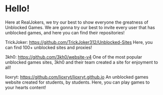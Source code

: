 # Hello!
Here at RealJokers, we try our best to show everyone the greatness of Unblocked Games. We are gonna try our best to invite every user that has unblocked games, and here you can find their repositories!

TrickJoker: https://github.com/TrickJoker312/Unblocked-Sites Here, you can find 100+ unblocked sites and proxies!

3kh0: https://github.com/3kh0/website-v4 One of the most popular unblocked games sites, 3kh0 and their team created a site for enjoyment to all!

lioxryt: https://github.com/lioxryt/lioxryt.github.io An unblocked games website created for students, by students. Here, you can play games to your hearts content!
<!--

**Here are some ideas to get you started:**

🙋‍♀️ A short introduction - what is your organization all about?
🌈 Contribution guidelines - how can the community get involved?
👩‍💻 Useful resources - where can the community find your docs? Is there anything else the community should know?
🍿 Fun facts - what does your team eat for breakfast?
🧙 Remember, you can do mighty things with the power of [Markdown](https://docs.github.com/github/writing-on-github/getting-started-with-writing-and-formatting-on-github/basic-writing-and-formatting-syntax)
-->

